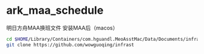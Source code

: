 # ark_maa_schedule
明日方舟MAA换班文件
安装MAA后（macos）
```sh
cd $HOME/Library/Containers/com.hguandl.MeoAsstMac/Data/Documents/infrast
git clone https://github.com/wowguoqing/infrast
